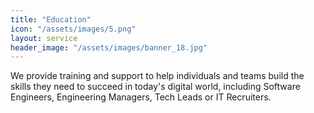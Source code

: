 ```yaml
---
title: "Education"
icon: "/assets/images/5.png"
layout: service
header_image: "/assets/images/banner_18.jpg"
---
```


<p>We provide training and support to help individuals and teams build the skills they need to succeed in today's digital world, including Software Engineers, Engineering Managers, Tech Leads or IT Recruiters.</p>
